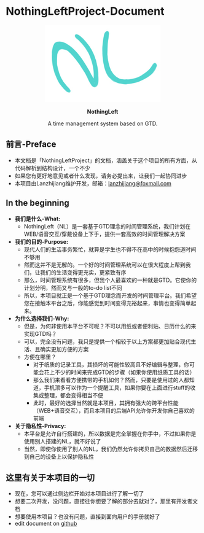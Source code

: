 # NothingLeftProject-Document
<p align="center">
    <a href="https://nothingleftproject.github.io/ProjectDocs">
      <img alt="NothingLeftProject" src="./image/NothingLeftLogo2.jpg">
    </a>
  </p>
<p align="center">
    <b>NothingLeft</b>
  </p>
<p align="center">
    A time management system based on GTD.
  </p>



## 前言-Preface
- 本文档是「NothingLeftProject」的文档，涵盖关于这个项目的所有方面，从代码解析到结构设计，一个不少
- 如果您有更好地意见或者什么发现，请务必提出来，让我们一起协同进步
- 本项目由Lanzhijiang维护开发，邮箱：lanzhijiang@foxmail.com

## In the beginning
- **我们是什么-What:**
  - NothingLeft（NL）是一套基于GTD理念的时间管理系统，我们计划在WEB/语音交互/穿戴设备上下手，提供一套高效的时间管理解决方案
- **我们的目的-Purpose:**
  - 现代人们的生活事务繁忙，就算是学生也不得不在高中的时候抱怨道时间不够用
  - 然而这并不是无解的。一个好的时间管理系统可以在很大程度上帮到我们，让我们的生活变得更充实，更紧致有序
  - 那么，时间管理系统有很多，但我个人最喜欢的一种就是GTD。它使你的计划分明，然而又与一般的to-do list不同
  - 所以，本项目就正是一个基于GTD理念而开发的时间管理平台。我们希望您在接触本平台之后，你能感觉到时间变得充裕起来，事情也变得简单起来。
- **为什么选择我们-Why:**
  - 但是，为何非使用本平台不可呢？不可以用纸或者便利贴、日历什么的来实现GTD吗？
  - 可以，完全没有问题，我只是提供一个相较于以上方案都更加贴合现代生活、且确实更加方便的方案
  - 方便在哪里？
    - 对于纸质的记录工具，其损坏的可能性较高且不好编辑与整理，你可能会花上不少的时间来完成GTD的步骤（如果你使用纸质工具的话）
    - 那么我们来看看方便携带的手机如何？然而，只要是使用过的人都知道，手机顶多可以作为一个提醒工具，如果你要在上面进行stuff的收集或整理，都会变得相当不便
    - 此时，最好的选择当然就是本项目，其拥有强大的跨平台性能（WEB+语音交互），而且本项目的后端API允许你开发你自己喜欢的前端
- **关于隐私性-Privacy:**
  - 本平台是允许自行搭建的，所以数据是完全掌握在你手中，不过如果你是使用别人搭建的NL，就不好说了
  - 当然，即使你使用了别人的NL，我们仍然允许你拷贝自己的数据然后迁移到自己的设备上以保护隐私性
  
## 这里有关于本项目的一切
- 现在，您可以通过侧边栏开始对本项目进行了解一切了
- 想要二次开发，没问题，直接往你想要了解的部分去就对了，那里有开发者文档
- 想要使用本项目？也没有问题，直接到面向用户的手册就好了
- edit document on [github](https://github.com/NothingLeft/ProjectDocs)
